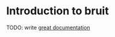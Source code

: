 # Introduction to bruit

TODO: write [great documentation](http://jacobian.org/writing/great-documentation/what-to-write/)

